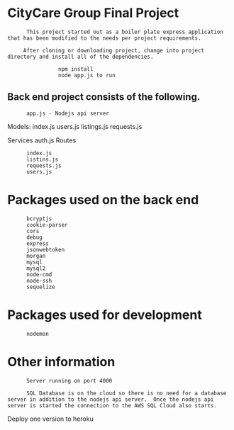 # CityCare Group Final Project

          This project started out as a boiler plate express application that has been modified to the needs per project requirements.  

         After cloning or downloading project, change into project directory and install all of the dependencies.

                    npm install
                    node app.js to run
    
## Back end project consists of the following.

          app.js - Nodejs api server

Models:
          index.js
          users.js
          listings.js
          requests.js

Services 
          auth.js
Routes

          index.js
          listins.js
          requests.js
          users.js

# Packages used on the back end

          bcryptjs
          cookie-parser
          cors
          debug
          express
          jsonwebtoken
          morgan
          mysql
          mysql2
          node-cmd
          node-ssh
          sequelize

# Packages used for development

          nodemon

# Other information

          Server running on port 4000

          SQL Database is on the cloud so there is no need for a database server in addition to the nodejs api server.  Once the nodejs api server is started the connection to the AWS SQL Cloud also starts. 

          



Deploy one version to heroku
